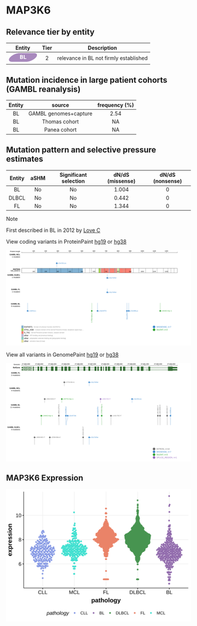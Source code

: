 # MAP3K6

## Relevance tier by entity

|Entity|Tier|Description                           |
|:------:|:----:|--------------------------------------|
|![BL](images/icons/BL_tier2.png)    |2   |relevance in BL not firmly established|

## Mutation incidence in large patient cohorts (GAMBL reanalysis)

|Entity|source               |frequency (%)|
|:------:|:---------------------:|:-------------:|
|BL    |GAMBL genomes+capture|2.54         |
|BL    |Thomas cohort        |  NA         |
|BL    |Panea cohort         |  NA         |

## Mutation pattern and selective pressure estimates

|Entity|aSHM|Significant selection|dN/dS (missense)|dN/dS (nonsense)|
|:------:|:----:|:---------------------:|:----------------:|:----------------:|
|BL    |No  |No                   |1.004           |0               |
|DLBCL |No  |No                   |0.442           |0               |
|FL    |No  |No                   |1.344           |0               |


> [!NOTE]
> First described in BL in 2012 by [Love C](https://pubmed.ncbi.nlm.nih.gov/23143597)


View coding variants in ProteinPaint [hg19](https://morinlab.github.io/LLMPP/GAMBL/MAP3K6_protein.html)  or [hg38](https://morinlab.github.io/LLMPP/GAMBL/MAP3K6_protein_hg38.html)

![image](images/proteinpaint/MAP3K6_NM_004672.svg)

View all variants in GenomePaint [hg19](https://morinlab.github.io/LLMPP/GAMBL/MAP3K6.html)  or [hg38](https://morinlab.github.io/LLMPP/GAMBL/MAP3K6_hg38.html)

![image](images/proteinpaint/MAP3K6.svg)
## MAP3K6 Expression
![image](images/gene_expression/MAP3K6_by_pathology.svg)
<!-- ORIGIN: loveGeneticLandscapeMutations2012 -->
<!-- BL: loveGeneticLandscapeMutations2012 -->
